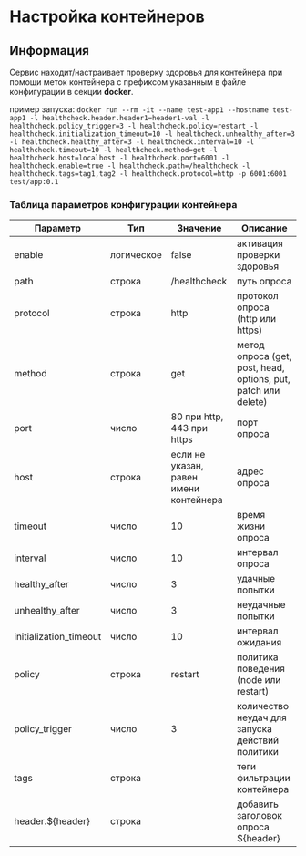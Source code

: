 # Настройка контейнеров

## Информация

Сервис находит/настраивает проверку здоровья для контейнера при помощи меток контейнера с префиксом указанным в файле конфигурации в секции **docker**. 


пример запуска: `docker run --rm -it --name test-app1 --hostname test-app1 -l healthcheck.header.header1=header1-val -l healthcheck.policy_trigger=3 -l healthcheck.policy=restart -l healthcheck.initialization_timeout=10 -l healthcheck.unhealthy_after=3 -l healthcheck.healthy_after=3 -l healthcheck.interval=10 -l healthcheck.timeout=10 -l healthcheck.method=get -l healthcheck.host=localhost -l healthcheck.port=6001 -l healthcheck.enable=true -l healthcheck.path=/healthcheck -l healthcheck.tags=tag1,tag2 -l healthcheck.protocol=http -p 6001:6001 test/app:0.1`

### Таблица параметров конфигурации контейнера

| Параметр | Тип | Значение | Описание |
| ----- | ----- | ----- | ----- |
| enable | логическое | false | активация проверки здоровья |
| path | строка | /healthcheck | путь опроса |
| protocol | строка | http | протокол опроса (http или https) |
| method | строка | get | метод опроса (get, post, head, options, put, patch или delete) |
| port | число | 80 при http, 443 при https | порт опроса |
| host | строка | если не указан, равен имени контейнера | адрес опроса |
| timeout | число | 10 | время жизни опроса |
| interval | число | 10 | интервал опроса |
| healthy_after | число | 3 | удачные попытки |
| unhealthy_after | число | 3 | неудачные попытки |
| initialization_timeout | число | 10 | интервал ожидания |
| policy | строка | restart | политика поведения (node или restart) |
| policy_trigger | число | 3 | количество неудач для запуска действий политики |
| tags | строка | | теги фильтрации контейнера |
| header.${header} | строка | | добавить заголовок опроса ${header} |